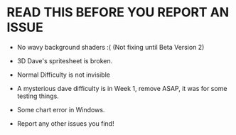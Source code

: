 # READ THIS BEFORE YOU REPORT AN ISSUE

- No wavy background shaders :( (Not fixing until Beta Version 2)
- 3D Dave's spritesheet is broken.
- Normal Difficulty is not invisible
- A mysterious dave difficulty is in Week 1, remove ASAP, it was for some testing things.
- Some chart error in Windows.

- Report any other issues you find!
